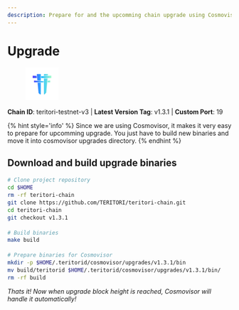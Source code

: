 ```yaml
---
description: Prepare for and the upcomming chain upgrade using Cosmovisor.
---
```


# Upgrade

<figure><img src="https://raw.githubusercontent.com/kj89/cosmos-images/main/logos/teritori.png" alt=""><figcaption></figcaption></figure>

**Chain ID**: teritori-testnet-v3 | **Latest Version Tag**: v1.3.1 | **Custom Port**: 19

{% hint style='info' %}
Since we are using Cosmovisor, it makes it very easy to prepare for upcomming upgrade.
You just have to build new binaries and move it into cosmovisor upgrades directory.
{% endhint %}

## Download and build upgrade binaries

```bash
# Clone project repository
cd $HOME
rm -rf teritori-chain
git clone https://github.com/TERITORI/teritori-chain.git
cd teritori-chain
git checkout v1.3.1

# Build binaries
make build

# Prepare binaries for Cosmovisor
mkdir -p $HOME/.teritorid/cosmovisor/upgrades/v1.3.1/bin
mv build/teritorid $HOME/.teritorid/cosmovisor/upgrades/v1.3.1/bin/
rm -rf build
```

*Thats it! Now when upgrade block height is reached, Cosmovisor will handle it automatically!*
